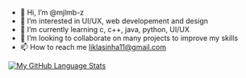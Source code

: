 - 👋 Hi, I’m @mjlmb-z
- 👀 I’m interested in UI/UX, web developement and design
- 🌱 I’m currently learning c, c++, java, python, UI/UX
- 💞️ I’m looking to collaborate on many projects to improve my skills
- 📫 How to reach me liklasinha11@gmail.com

<!---
mjlmb-z/mjlmb-z is a ✨ special ✨ repository because its `README.md` (this file) appears on your GitHub profile.
You can click the Preview link to take a look at your changes.
--->

[![My GitHub Language Stats](https://github-readme-stats.vercel.app/api/top-langs/?username=mjlmb-z&langs_count=5&theme=midnight-purple)]()

